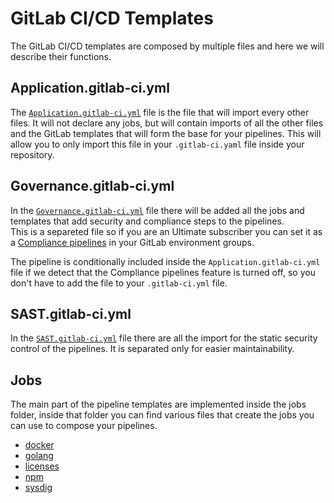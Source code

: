 # GitLab CI/CD Templates

The GitLab CI/CD templates are composed by multiple files and here we will describe their functions.

## Application.gitlab-ci.yml

The [`Application.gitlab-ci.yml`](../gitlab-ci/base/Application.gitlab-ci.yml) file is the file that will import
every other files. It will not declare any jobs, but will contain imports of all the other files and the GitLab
templates that will form the base for your pipelines. This will allow you to only import this file in your
`.gitlab-ci.yaml` file inside your repository.

## Governance.gitlab-ci.yml

In the [`Governance.gitlab-ci.yml`](../gitlab-ci/base/Governance.gitlab-ci.yml`) file there will be added all the jobs
and templates that add security and compliance steps to the pipelines.  
This is a separeted file so if you are an Ultimate subscriber you can set it as a [Compliance pipelines] in your
GitLab environment groups.

The pipeline is conditionally included inside the `Application.gitlab-ci.yml` file if we detect that the Compliance
pipelines feature is turned off, so you don't have to add the file to your `.gitlab-ci.yml` file.

## SAST.gitlab-ci.yml

In the [`SAST.gitlab-ci.yml`](../gitlab-ci/base/SAST.gitlab-ci.yml`) file there are all the import for the static
security control of the pipelines. It is separated only for easier maintainability.

## Jobs

The main part of the pipeline templates are implemented inside the jobs folder, inside that folder you can find
various files that create the jobs you can use to compose your pipelines.

- [docker](./jobs-templates.md#docker)
- [golang](./jobs-templates.md#golang)
- [licenses](./jobs-templates.md#licenses)
- [npm](./jobs-templates.md#npm)
- [sysdig](./jobs-templates.md#sysdig)

[Compliance pipelines]: https://docs.gitlab.com/ee/user/group/compliance_frameworks.html#compliance-pipelines
	(GitLab compliance pipelines documentation site)
